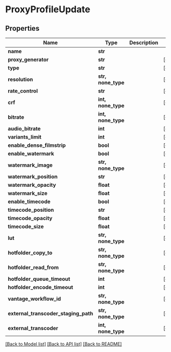 # ProxyProfileUpdate


## Properties

Name | Type | Description | Notes
------------ | ------------- | ------------- | -------------
**name** | **str** |  | 
**proxy_generator** | **str** |  | [optional] 
**type** | **str** |  | [optional] 
**resolution** | **str, none_type** |  | [optional] 
**rate_control** | **str** |  | [optional] 
**crf** | **int, none_type** |  | [optional] 
**bitrate** | **int, none_type** |  | [optional] 
**audio_bitrate** | **int** |  | [optional] 
**variants_limit** | **int** |  | [optional] 
**enable_dense_filmstrip** | **bool** |  | [optional] 
**enable_watermark** | **bool** |  | [optional] 
**watermark_image** | **str, none_type** |  | [optional] 
**watermark_position** | **str** |  | [optional] 
**watermark_opacity** | **float** |  | [optional] 
**watermark_size** | **float** |  | [optional] 
**enable_timecode** | **bool** |  | [optional] 
**timecode_position** | **str** |  | [optional] 
**timecode_opacity** | **float** |  | [optional] 
**timecode_size** | **float** |  | [optional] 
**lut** | **str, none_type** |  | [optional] 
**hotfolder_copy_to** | **str, none_type** |  | [optional] 
**hotfolder_read_from** | **str, none_type** |  | [optional] 
**hotfolder_queue_timeout** | **int** |  | [optional] 
**hotfolder_encode_timeout** | **int** |  | [optional] 
**vantage_workflow_id** | **str, none_type** |  | [optional] 
**external_transcoder_staging_path** | **str, none_type** |  | [optional] 
**external_transcoder** | **int, none_type** |  | [optional] 

[[Back to Model list]](../#documentation-for-models) [[Back to API list]](../#documentation-for-api-endpoints) [[Back to README]](../)


